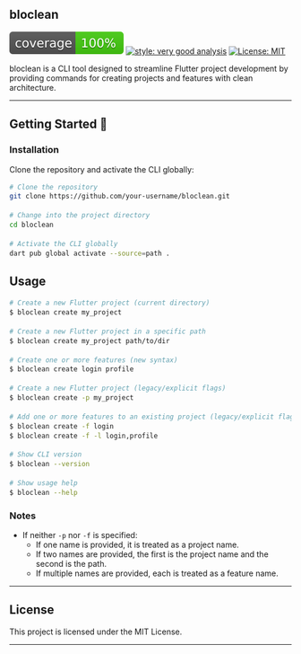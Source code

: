 ## bloclean

![coverage][coverage_badge]
[![style: very good analysis][very_good_analysis_badge]][very_good_analysis_link]
[![License: MIT][license_badge]][license_link]

bloclean is a CLI tool designed to streamline Flutter project development by providing commands for creating projects and features with clean architecture.

---

## Getting Started 🚀


### Installation

Clone the repository and activate the CLI globally:

```sh
# Clone the repository
git clone https://github.com/your-username/bloclean.git

# Change into the project directory
cd bloclean

# Activate the CLI globally
dart pub global activate --source=path .
```

## Usage


```sh
# Create a new Flutter project (current directory)
$ bloclean create my_project

# Create a new Flutter project in a specific path
$ bloclean create my_project path/to/dir

# Create one or more features (new syntax)
$ bloclean create login profile

# Create a new Flutter project (legacy/explicit flags)
$ bloclean create -p my_project

# Add one or more features to an existing project (legacy/explicit flags)
$ bloclean create -f login
$ bloclean create -f -l login,profile

# Show CLI version
$ bloclean --version

# Show usage help
$ bloclean --help
```

### Notes

- If neither `-p` nor `-f` is specified:
  - If one name is provided, it is treated as a project name.
  - If two names are provided, the first is the project name and the second is the path.
  - If multiple names are provided, each is treated as a feature name.

---

## License

This project is licensed under the MIT License.

---

[coverage_badge]: coverage_badge.svg
[license_badge]: https://img.shields.io/badge/license-MIT-blue.svg
[license_link]: https://opensource.org/licenses/MIT
[very_good_analysis_badge]: https://img.shields.io/badge/style-very_good_analysis-B22C89.svg
[very_good_analysis_link]: https://pub.dev/packages/very_good_analysis
[very_good_cli_link]: https://github.com/VeryGoodOpenSource/very_good_cli